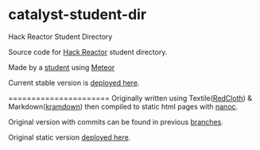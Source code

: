 catalyst-student-dir
====================

Hack Reactor Student Directory

Source code for [Hack Reactor](http://hackreactor.com/) student directory.

Made by a [student](https://github.com/Whoaa512) using [Meteor](http://meteor.com)

Current stable version is [deployed here](http://ccdirectory.meteor.com/).




======================
Originally written using Textile([RedCloth](http://redcloth.org)) & Markdown([kramdown](http://kramdown.rubyforge.org)) then compiled to static html pages with [nanoc](http://nanoc.stoneship.org).

Original version with commits can be found in previous [branches](https://github.com/Whoaa512/catalyst-student-dir/branches).

Original static version [deployed here](http://ccdirectory.youcanlearn.it/).
